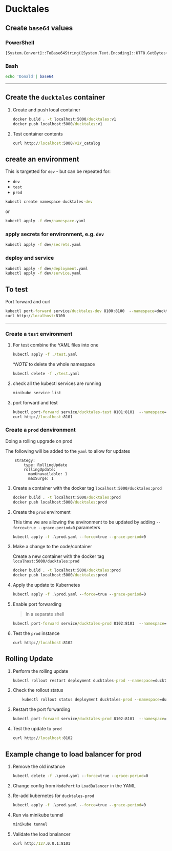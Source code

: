 # Ducktales

## Create `base64`  values

### PowerShell

```pwsh
[System.Convert]::ToBase64String([System.Text.Encoding]::UTF8.GetBytes("Donald"))
```

### Bash

```bash
echo 'Donald'| base64
```

---
## Create the `ducktales` container

1. Create and push local container

    ```cmd
    docker build . -t localhost:5000/ducktales:v1
    docker push localhost:5000/ducktales:v1
    ```

1. Test container contents

    ```cmd
    curl http://localhost:5000/v2/_catalog
    ```

## create an environment

This is targetted for `dev` - but can be repeated for:

 * `dev`
 * `test`
 * `prod`

``` cmd
kubectl create namespace ducktales-dev
```

or

```cmd
kubectl apply -f dev/namespace.yaml 
```

### apply secrets for environment, e.g. `dev`

``` cmd
kubectl apply -f dev/secrets.yaml
```

### deploy and service

``` cmd
kubectl apply -f dev/deployment.yaml
kubectl apply -f dev/service.yaml
```

## To test

Port forward and curl

```cmd
kubectl port-forward service/ducktales-dev 8100:8100  --namespace=ducktales-dev
curl http://localhost:8100

```
---

### Create a `test` environment

1. For test combine the YAML files into one

    ```cmd
    kubectl apply -f ./test.yaml 
    ```

    **NOTE* to delete the whole namespace

    ``` cmd
    kubectl delete -f ./test.yaml
    ```

1. check all the kubectl services are running

    ```cmd
    minikube service list
    ```

1. port forward and test

    ```cmd
    kubectl port-forward service/ducktales-test 8101:8101  --namespace=ducktales-test
    curl http://localhost:8101

    ```

### Create a `prod` denvironment

Doing a rolling upgrade on prod

The following will be added to the `yaml` to allow for updates
```
    strategy:
        type: RollingUpdate
        rollingUpdate:
          maxUnavailable: 1
          maxSurge: 1

```

1. Create a container with the docker tag `localhost:5000/ducktales:prod`

    ```cmd
    docker build . -t localhost:5000/ducktales:prod
    docker push localhost:5000/ducktales:prod
    ```


1. Create the `prod` enviroment

    This time we are allowing the environment to be updated by adding `--force=true --grace-period=0` parameters

    ``` cmd
    kubectl apply -f .\prod.yaml --force=true --grace-period=0
    ```

1. Make a change to the code/container

    Create a new container with the docker tag `localhost:5000/ducktales:prod`

    ```cmd
    docker build . -t localhost:5000/ducktales:prod
    docker push localhost:5000/ducktales:prod
    ```

1. Apply the update to Kubernetes

    ``` cmd
    kubectl apply -f .\prod.yaml --force=true --grace-period=0
    ```

1. Enable port forwarding
 
    > In a separate shell

    ``` cmd
    kubectl port-forward service/ducktales-prod 8102:8101  --namespace=ducktales-prod
    ```

1. Test the `prod` instance

    ``` cmd
    curl http://localhost:8102
    ```

## Rolling Update

1. Perform the rolling update

    ``` cmd
    kubectl rollout restart deployment ducktales-prod --namespace=ducktales-prod
    ```

1. Check the rollout status

    ``` cmd
        kubectl rollout status deployment ducktales-prod --namespace=ducktales-prod 
    ```

1. Restart the port forwarding

    ``` cmd
    kubectl port-forward service/ducktales-prod 8102:8101  --namespace=ducktales-prod
    ```

1. Test the update to `prod`

    ``` cmd
    curl http://localhost:8102
    ```
##  Example change to load balancer for prod

1. Remove the old instance

    ``` cmd
    kubectl delete -f .\prod.yaml --force=true --grace-period=0
    ```

1. Change config from `NodePort` to `LoadBalancer` in the YAML


1. Re-add kubernetes for `ducktales-prod`

    ``` cmd
    kubectl apply -f .\prod.yaml --force=true --grace-period=0
    ```

1. Run via minikube tunnel

    ``` cmd
    minikube tunnel
    ```

1. Validate the load bnalancer

    ``` cmd
    curl http:/127.0.0.1:8101
    ```

